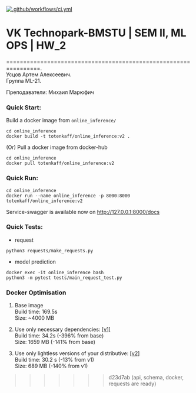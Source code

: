 [![.github/workflows/ci.yml](https://github.com/made-mlops-2022/artem_ustsov/actions/workflows/ci.yml/badge.svg)](https://github.com/made-mlops-2022/artem_ustsov/actions/workflows/ci.yml)

# VK Technopark-BMSTU | SEM II, ML OPS | HW_2

================================================================.  
Усцов Артем Алексеевич.  
Группа ML-21.

Преподаватели: Михаил Марюфич


### Quick Start:
Build a docker image from `online_inference/`
~~~
cd online_inference
docker build -t totenkaff/online_inference:v2 .
~~~

(Or) Pull a docker image from docker-hub
~~~
cd online_inference
docker pull totenkaff/online_inference:v2
~~~

### Quick Run:
~~~
cd online_inference
docker run --name online_inference -p 8000:8000 totenkaff/online_inference:v2
~~~
Service-swagger is available now on http://127.0.0.1:8000/docs


### Quick Tests:
- request
~~~
python3 requests/make_requests.py
~~~

- model prediction
~~~
docker exec -it online_inference bash
python3 -m pytest tests/main_request_test.py
~~~

### Docker Optimisation
1. Base image  
Build time: 169.5s  
Size: ~4000 MB


2. Use only necessary dependencies: [[v1]](https://hub.docker.com/layers/totenkaff/online_inference/v1/images/sha256-ba98a4ad860fd2a45403bc1beded305a9ae98f44a049d41672730a66634928f5?context=repo)  
Build time: 34.2s (-396% from base)  
Size: 1659 MB (-141% from base)


3. Use only lightless versions of your distributive: [[v2]](https://hub.docker.com/layers/totenkaff/online_inference/v2/images/sha256-a8edc45113c466b92ea9f88f71b2918224454b6343df2450aa820971cda398cd?context=repo)  
Build time: 30.2 s (-13% from v1)  
Size: 689 MB (-140% from v1)
>>>>>>> d23d7ab (api, schema, docker, requests are ready)
